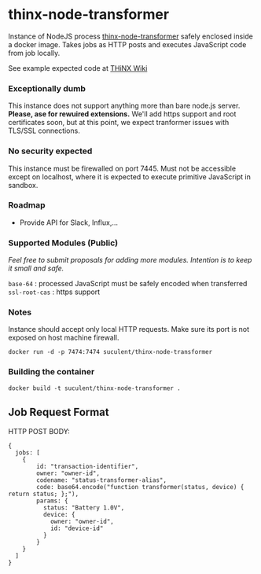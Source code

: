 # thinx-node-transformer

Instance of NodeJS process [thinx-node-transformer](https://github.com/suculent/thinx-node-tranformer) safely enclosed inside a docker image. Takes jobs as HTTP posts and executes JavaScript code from job locally.

See example expected code at [THiNX Wiki](https://suculent/thinx-device-api)

### Exceptionally dumb

This instance does not support anything more than bare node.js server. **Please, ase for rewuired extensions.** We'll add https support and root certificates soon, but at this point, we expect tranformer issues with TLS/SSL connections.

### No security expected

This instance must be firewalled on port 7445. Must not be accessible except on localhost, where it is expected to execute primitive JavaScript in sandbox.

### Roadmap

* Provide API for Slack, Influx,...

### Supported Modules (Public)

_Feel free to submit proposals for adding more modules. Intention is to keep it small and safe._

`base-64` : processed JavaScript must be safely encoded when transferred
`ssl-root-cas` : https support


### Notes

Instance should accept only local HTTP requests. Make sure its port is not exposed on host machine firewall.

`docker run -d -p 7474:7474 suculent/thinx-node-transformer`

### Building the container

`docker build -t suculent/thinx-node-transformer .`


## Job Request Format

HTTP POST BODY:

```
{
  jobs: [
    {
        id: "transaction-identifier",
        owner: "owner-id",
        codename: "status-transformer-alias",
        code: base64.encode("function transformer(status, device) { return status; };"),
        params: {
          status: "Battery 1.0V",
          device: {
            owner: "owner-id",
            id: "device-id"
          }
        }
    }
  ]
}
```
